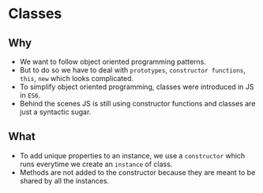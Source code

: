 # Classes 

## Why

- We want to follow object oriented programming patterns.
- But to do so we have to deal with `prototypes`, `constructor functions`, `this`, `new` which looks complicated.
- To simplify object oriented programming, classes were introduced in JS in `ES6`.
- Behind the scenes JS is still using constructor functions and classes are just a syntactic sugar.

## What

- To add unique properties to an instance, we use a `constructor` which runs everytime we create an `instance` of class.
- Methods are not added to the constructor because they are meant to be shared by all the instances.
